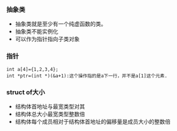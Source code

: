 ### 抽象类<br>
  - 抽象类就是至少有一个纯虚函数的类。
  - 抽象类不能实例化
  - 可以作为指针指向子类对象
### 指针<br>
    int a[4]={1,2,3,4};
    int *ptr=(int *)(&a+1):这个操作指的是a下一行，并不是a[1]这个元素.
### struct of大小<br>
  - 结构体首地址与最宽类型对其
  - 结构体总大小最宽类型整数倍
  - 结构体每个成员相对于结构体首地址的偏移量是成员大小的整数倍
